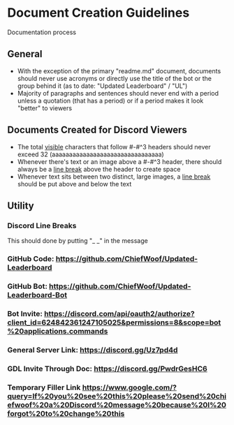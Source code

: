 # Document Creation Guidelines
Documentation process

## General
* With the exception of the primary "readme.md" document, documents should never use acronyms or directly use the title of the bot or the group behind it (as to date: "Updated Leaderboard" / "UL")
* Majority of paragraphs and sentences should never end with a period unless a quotation (that has a period) or if a period makes it look "better" to viewers

## Documents Created for Discord Viewers
* The total <u>visible</u> characters that follow \#-\#^3 headers should never exceed 32 (aaaaaaaaaaaaaaaaaaaaaaaaaaaaaaaa)
* Whenever there's text or an image above a \#-\#^3 header, there should always be a [line break](#discord-line-breaks) above the header to create space
* Whenever text sits between two distinct, large images, a [line break](#discord-line-breaks) should be put above and below the text

## Utility

### Discord Line Breaks
This should done by putting "\_ \_" in the message

### GitHub Code: <https://github.com/ChiefWoof/Updated-Leaderboard>
### GitHub Bot: <https://github.com/ChiefWoof/Updated-Leaderboard-Bot>
### Bot Invite: <https://discord.com/api/oauth2/authorize?client_id=624842361247105025&permissions=8&scope=bot%20applications.commands>
### General Server Link: <https://discord.gg/Uz7pd4d>
### GDL Invite Through Doc: <https://discord.gg/PwdrGesHC6>

### Temporary Filler Link <https://www.google.com/?query=If%20you%20see%20this%20please%20send%20chiefwoof%20a%20Discord%20message%20because%20I%20forgot%20to%20change%20this>
